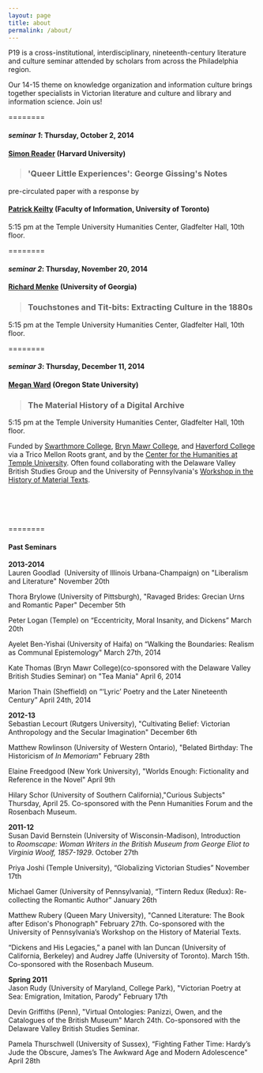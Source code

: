 ```yaml
---
layout: page
title: about
permalink: /about/
---
```


P19 is a cross-institutional, interdisciplinary, nineteenth-century literature and culture seminar attended by scholars from across the Philadelphia region.

Our 14-15 theme on knowledge organization and information culture brings together specialists in Victorian literature and culture and library and information science. Join us!

========

#### *seminar 1*: Thursday, October 2, 2014

#### [Simon Reader](https://harvard.academia.edu/SimonReader) (Harvard University) 

> ### 'Queer Little Experiences': George Gissing's Notes

pre-circulated paper with a response by

#### [Patrick Keilty](http://www.ischool.utoronto.ca/patrick-keilty) (Faculty of Information, University of Toronto)

5:15 pm at the Temple University Humanities Center, Gladfelter Hall, 10th floor. 

========

#### *seminar 2*: Thursday, November 20, 2014

#### [Richard Menke](https://www.english.uga.edu/directory/501/detail) (University of Georgia)

> ### Touchstones and Tit-bits: Extracting Culture in the 1880s

5:15 pm at the Temple University Humanities Center, Gladfelter Hall, 10th floor. 

========

#### *seminar 3*: Thursday, December 11, 2014

#### [Megan Ward](http://www.livingstoneonline.ucl.ac.uk/project/staff.html) (Oregon State University)

> ### The Material History of a Digital Archive

5:15 pm at the Temple University Humanities Center, Gladfelter Hall, 10th floor. 

Funded by [Swarthmore College](www.swarthmore.edu), [Bryn Mawr College](www.brynmawr.edu), and [Haverford College](www.haverford.edu) via a Trico Mellon Roots grant, and by the [Center for the Humanities at Temple University](http://www.cla.temple.edu/chat/about/index.html). Often found collaborating with the Delaware Valley British Studies Group and the University of Pennsylvania's [Workshop in the History of Material Texts](http://www.english.upenn.edu/Programs/histbook/).

<br>
<br>
<br>
<br>
========

#### Past Seminars
<p><strong>2013-2014</strong>
<br>
Lauren Goodlad  (University of Illinois Urbana-Champaign) on "Liberalism and Literature"
November 20th</p>

<p>Thora Brylowe (University of Pittsburgh), "Ravaged Brides: Grecian Urns and Romantic Paper"
December 5th</p>


<p>Peter Logan (Temple) on “Eccentricity, Moral Insanity, and Dickens”
March 20th

Ayelet Ben-Yishai (University of Haifa) on “Walking the Boundaries: Realism as Communal Epistemology"
March 27th, 2014  </p>

<p>
Kate Thomas (Bryn Mawr College)(co-sponsored with the Delaware Valley British Studies Seminar) on "Tea Mania" April 6, 2014 
<p>

<p>Marion Thain (Sheffield) on “‘Lyric’ Poetry and the Later Nineteenth Century”
April 24th, 2014
<p>

<p><strong>2012-13</strong>
<br>
Sebastian Lecourt (Rutgers University), "Cultivating Belief: Victorian Anthropology and the Secular Imagination"
December 6th</p>

<p>Matthew Rowlinson (University of Western Ontario), "Belated Birthday: The Historicism of<i> In Memoriam</i>"
February 28th</p>

<p>Elaine Freedgood (New York University), "Worlds Enough: Fictionality and Reference in the Novel"
April 9th</p>

<p>Hilary Schor (University of Southern California),"Curious Subjects"
Thursday, April 25. Co-sponsored with the Penn Humanities Forum and the Rosenbach Museum.</p>

<p><strong>2011-12</strong>
<br>
Susan David Bernstein (University of Wisconsin-Madison), Introduction to <em>Roomscape: Woman Writers in the British Museum from George Eliot to Virginia Woolf, 1857-1929</em>.
October 27th</p>

<p>Priya Joshi (Temple University), “Globalizing Victorian Studies”
November 17th</p>

<p>Michael Gamer (University of Pennsylvania), “Tintern Redux (Redux): Re-collecting the Romantic Author”
January 26th</p>

<p>Matthew Rubery (Queen Mary University), "Canned Literature: The Book after Edison's Phonograph"
February 27th. Co-sponsored with the University of Pennsylvania’s Workshop on the History of Material Texts.</p>

<p>“Dickens and His Legacies,” a panel with Ian Duncan (University of California, Berkeley) and Audrey Jaffe (University of Toronto).
March 15th. Co-sponsored with the Rosenbach Museum.</p>

<p><strong>Spring 2011</strong>
<br>
Jason Rudy (University of Maryland, College Park), "Victorian Poetry at Sea: Emigration, Imitation, Parody"
February 17th</p>

<p>Devin Griffiths (Penn), "Virtual Ontologies: Panizzi, Owen, and the Catalogues of the British Museum"
March 24th. Co-sponsored with the Delaware Valley British Studies Seminar.</p>

<p>Pamela Thurschwell (University of Sussex), “Fighting Father Time: Hardy’s Jude the Obscure, James’s The Awkward Age and Modern Adolescence"
April 28th</p>


